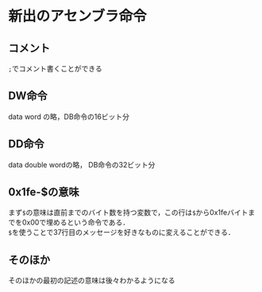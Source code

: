 # 新出のアセンブラ命令

## コメント
`;`でコメント書くことができる

## DW命令

data word の略，DB命令の16ビット分

## DD命令

data double wordの略， DB命令の32ビット分

## 0x1fe-$の意味

まず`$`の意味は直前までのバイト数を持つ変数で，この行は`$`から0x1feバイトまでを0x00で埋めるという命令である．  
`$`を使うことで37行目のメッセージを好きなものに変えることができる．

## そのほか
そのほかの最初の記述の意味は後々わかるようになる

